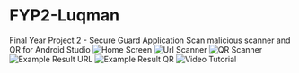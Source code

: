 # FYP2-Luqman
Final Year Project 2 - Secure Guard Application
Scan malicious scanner and QR for Android Studio
![Home Screen](https://github.com/user-attachments/assets/e1fb7978-8f21-4cb0-a202-5f49a8d62cfa)
![Url Scanner](https://github.com/user-attachments/assets/5ac67ccf-1dac-4933-ac1a-225d4e2bebab)
![QR Scanner](https://github.com/user-attachments/assets/f0732a0d-02e6-48a7-97f1-9a083a11ca61)
![Example Result URL](https://github.com/user-attachments/assets/b9e9b945-076a-41f3-8ba9-335dd4d2d70f)
![Example Result QR](https://github.com/user-attachments/assets/5bb79056-9e37-44c7-8032-94705e5ad829)
![Video Tutorial](https://github.com/user-attachments/assets/1c71651b-6c39-4132-b4a8-ae637c8ea2a9)
